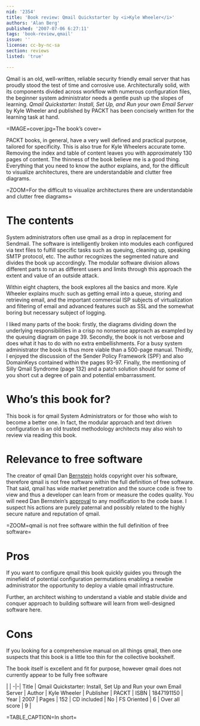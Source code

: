```yaml
---
nid: '2354'
title: 'Book review: Qmail Quickstarter by <i>Kyle Wheeler</i>'
authors: 'Alan Berg'
published: '2007-07-06 6:27:11'
tags: 'book-review,qmail'
issue: ''
license: cc-by-nc-sa
section: reviews
listed: 'true'

---
```

Qmail is an old, well-written, reliable security friendly email server that has proudly stood the test of time and corrosive use. Architecturally solid, with its components divided across workflow with numerous configuration files, the beginner system administrator needs a gentle push up the slopes of learning. _Qmail Quickstarter: Install, Set Up, and Run your own Email Server_ by Kyle Wheeler and published by PACKT has been concisely written for the learning task at hand.


=IMAGE=cover.jpg=The book’s cover=

PACKT books, in general, have a very well defined and practical purpose, tailored for specificity. This is also true for Kyle Wheelers accurate tome. Removing the index and table of content leaves you with approximately 130 pages of content. The thinness of the book believe me is a good thing. Everything that you need to know the author explains, and, for the difficult to visualize architectures, there are understandable and clutter free diagrams.


=ZOOM=For the difficult to visualize architectures there are understandable and clutter free diagrams=


# The contents

System administrators often use qmail as a drop in replacement for Sendmail. The software is intelligently broken into modules each configured via text files to fulfill specific tasks such as queuing, cleaning up, speaking SMTP protocol, etc. The author recognizes the segmented nature and divides the book up accordingly. The modular software division allows different parts to run as different users and limits through this approach the extent and value of an outside attack.

Within eight chapters, the book explores all the basics and more. Kyle Wheeler explains much: such as getting email into a queue, storing and retrieving email, and the important commercial ISP subjects of virtualization and filtering of email and advanced features such as SSL and the somewhat boring but necessary subject of logging.

I liked many parts of the book: firstly, the diagrams dividing down the underlying responsibilities in a crisp no nonsense approach as exampled by the queuing diagram on page 39. Secondly, the book is not verbose and does what it has to do with no extra embellishments. For a busy system administrator the book is thus more viable than a 500-page manual. Thirdly, I enjoyed the discussion of the Sender Policy Framework (SPF) and also DomainKeys contained within the pages 93-97. Finally, the mentioning of Silly Qmail Syndrome (page 132) and a patch solution should for some of you short cut a degree of pain and potential embarrassment.


# Who’s this book for?

This book is for qmail System Administrators or for those who wish to become a better one. In fact, the modular approach and text driven configuration is an old trusted methodology architects may also wish to review via reading this book.


# Relevance to free software

The creator of qmail Dan [Bernstein](http://cr.yp.to/djb.html) holds copyright over his software, therefore qmail is not free software within the full definition of free software. That said, qmail has wide market penetration and the source code is free to view and thus a developer can learn from or measure the codes quality. You will need Dan Bernstein’s [approval](http://cr.yp.to/qmail/dist.html) to any modification to the code base. I suspect his actions are purely paternal and possibly related to the highly secure nature and reputation of qmail.


=ZOOM=qmail is not free software within the full definition of free software=


# Pros

If you want to configure qmail this book quickly guides you through the minefield of potential configuration permutations enabling a newbie administrator the opportunity to deploy a viable qmail infrastructure.

Further, an architect wishing to understand a viable and stable divide and conquer approach to building software will learn from well-designed software here.


# Cons

If you looking for a comprehensive manual on all things qmail, then one suspects that this book is a little too thin for the collective bookshelf.

The book itself is excellent and fit for purpose, however qmail does not currently appear to be fully free software


 | |
-|-|
Title | Qmail Quickstarter: Install, Set Up and Run your own Email Server | 
Author | Kyle Wheeler | 
Publisher | PACKT | 
ISBN | 1847191150 | 
Year | 2007 | 
Pages | 152 | 
CD included | No | 
FS Oriented | 6 | 
Over all score | 9 | 

=TABLE_CAPTION=In short=

